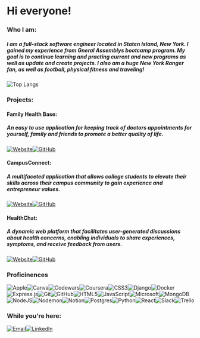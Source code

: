 # Hi everyone! 

### Who I am:
##### I am a full-stack software engineer located in Staten Island, New York. I gained my experience from Gneral Assemblys bootcamp program. My goal is to continue learning and practing current and new programs as well as update and create projects. I also am a huge New York Ranger fan, as well as football, physical fitness and traveling! 

![Top Langs](https://github-readme-stats.vercel.app/api/top-langs/?username=ronrain&layout=compact)

### Projects:
#### Family Health Base:
##### An easy to use application for keeping track of doctors appointments for yourself, family and friends to promote a better quality of life.
[![Website](https://img.shields.io/badge/Website-%2300C4CC.svg?style=for-the-badge&logo=world&logoColor=white)](https://yourfamilyhealthbase.fly.dev/)[![GitHub](https://img.shields.io/badge/GitHub-%23121011.svg?style=for-the-badge&logo=github&logoColor=white)](https://github.com/ronrain/Family-Health-Base)
#### CampusConnect:
##### A multifaceted application that allows college students to elevate their skills across their campus community to gain experience and entrepreneur values.
[![Website](https://img.shields.io/badge/Website-%2300C4CC.svg?style=for-the-badge&logo=world&logoColor=white)](https://campus-connect1.netlify.app/)[![GitHub](https://img.shields.io/badge/GitHub-%23121011.svg?style=for-the-badge&logo=github&logoColor=white)](https://github.com/ronrain/Campus-Connect-front-end)
#### HealthChat:
##### A dynamic web platform that facilitates user-generated discussions about health concerns, enabling individuals to share experiences, symptoms, and receive feedback from users.
[![Website](https://img.shields.io/badge/Website-%2300C4CC.svg?style=for-the-badge&logo=world&logoColor=white)](https://healthchat.fly.dev/)[![GitHub](https://img.shields.io/badge/GitHub-%23121011.svg?style=for-the-badge&logo=github&logoColor=white)](https://github.com/ronrain/HealthChat)
### Proficinences
![Apple](https://img.shields.io/badge/Apple-%23000000.svg?style=for-the-badge&logo=apple&logoColor=white)![Canva](https://img.shields.io/badge/Canva-%2300C4CC.svg?style=for-the-badge&logo=Canva&logoColor=white)![Codewars](https://img.shields.io/badge/Codewars-B1361E?style=for-the-badge&logo=codewars&logoColor=grey)![Coursera](https://img.shields.io/badge/Coursera-%230056D2.svg?style=for-the-badge&logo=Coursera&logoColor=white)![CSS3](https://img.shields.io/badge/css3-%231572B6.svg?style=for-the-badge&logo=css3&logoColor=white)![Django](https://img.shields.io/badge/django-%23092E20.svg?style=for-the-badge&logo=django&logoColor=white)![Docker](https://img.shields.io/badge/docker-%230db7ed.svg?style=for-the-badge&logo=docker&logoColor=white)![Express.js](https://img.shields.io/badge/express.js-%23404d59.svg?style=for-the-badge&logo=express&logoColor=%2361DAFB)![Git](https://img.shields.io/badge/git-%23F05033.svg?style=for-the-badge&logo=git&logoColor=white)![GitHub](https://img.shields.io/badge/github-%23121011.svg?style=for-the-badge&logo=github&logoColor=white)![HTML5](https://img.shields.io/badge/html5-%23E34F26.svg?style=for-the-badge&logo=html5&logoColor=white)![JavaScript](https://img.shields.io/badge/javascript-%23323330.svg?style=for-the-badge&logo=javascript&logoColor=%23F7DF1E)![Microsoft](https://img.shields.io/badge/Microsoft-0078D4?style=for-the-badge&logo=microsoft&logoColor=white)![MongoDB](https://img.shields.io/badge/MongoDB-%234ea94b.svg?style=for-the-badge&logo=mongodb&logoColor=white)![NodeJS](https://img.shields.io/badge/node.js-6DA55F?style=for-the-badge&logo=node.js&logoColor=white)![Nodemon](https://img.shields.io/badge/NODEMON-%23323330.svg?style=for-the-badge&logo=nodemon&logoColor=%BBDEAD)![Notion](https://img.shields.io/badge/Notion-%23000000.svg?style=for-the-badge&logo=notion&logoColor=white)![Postgres](https://img.shields.io/badge/postgres-%23316192.svg?style=for-the-badge&logo=postgresql&logoColor=white)![Python](https://img.shields.io/badge/python-3670A0?style=for-the-badge&logo=python&logoColor=ffdd54)![React](https://img.shields.io/badge/react-%2320232a.svg?style=for-the-badge&logo=react&logoColor=%2361DAFB)![Slack](https://img.shields.io/badge/Slack-4A154B?style=for-the-badge&logo=slack&logoColor=white)![Trello](https://img.shields.io/badge/Trello-%23026AA7.svg?style=for-the-badge&logo=Trello&logoColor=white)

### While you're here:
[![Email](https://img.shields.io/badge/Email-%23D14836.svg?style=for-the-badge&logo=Gmail&logoColor=white)](mailto:rarainero@gmail.com)[![LinkedIn](https://img.shields.io/badge/LinkedIn-%230077B5.svg?style=for-the-badge&logo=linkedin&logoColor=white)]([https://www.linkedin.com/in/your-linkedin-profile-url/](https://www.linkedin.com/in/ronald-rainero/)https://www.linkedin.com/in/ronald-rainero/)


